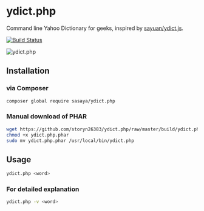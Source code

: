# ydict.php

Command line Yahoo Dictionary for geeks, inspired by [sayuan/ydict.js](https://github.com/sayuan/ydict.js/).

[![Build Status](https://github.com/storyn26383/ydict.php/actions/workflows/tests.yml/badge.svg?branch=master)](https://github.com/storyn26383/ydict.php/actions/workflows/tests.yml)

![ydict.php](https://i.imgur.com/kzC0qcc.png)

## Installation

### via Composer

```bash
composer global require sasaya/ydict.php
```

### Manual download of PHAR

```bash
wget https://github.com/storyn26383/ydict.php/raw/master/build/ydict.php.phar
chmod +x ydict.php.phar
sudo mv ydict.php.phar /usr/local/bin/ydict.php
```

## Usage

```bash
ydict.php <word>
```

### For detailed explanation

```bash
ydict.php -v <word>
```
